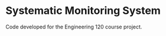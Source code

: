 <h1>Systematic Monitoring System</h1>
<p>Code developed for the Engineering 120 course project.</p> 
